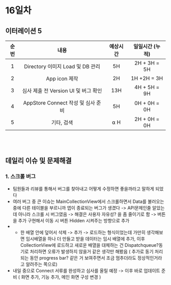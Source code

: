 # 16일차
## 이터레이션 5
|순번|내용|예상시간|일일시간 (누적)
|:---:|:-----:|:-------:|:-------:
|1|Directory 이미지 Load 및 DB 관리| 5H | 2H + 3H = 5H
|2|App icon 제작| 2H | 1H +2H = 3H
|3|심사 제출 전 Version UI 및 버그 확인| 13H | 4H + 5H = 9H
|4|AppStore Connect 작성 및 심사 준비| 5H | 0H + 0H = 0H
|5|기타, 검색| ⍺ H | 2H + 0H = 0H


</br></br>
## 데일리 이슈 및 문제해결
### 1. 스크롤 버그
  - 팀원들과 리뷰를 통해서 버그를 찾아내고 어떻게 수정하면 좋을까라고 말하게 되었다
  - 여러 버그 중 큰 이슈는 MainCollectionView에서 스크롤하면서 Data를 불러오는 중에 다른 테이블을 부르니까 앱이 종료되는 버그가 생겼다 -> API문제인줄 알았는데 아니라 스크롤 시 버그였음 -> 해결은 사용자 자유성? 을 좀 줄이기로 함 -> 버튼을 추가 구현해서 이동 시 버튼 Hidden 시켜주는 방향으로 추가
  - + 한 배열 안에 덮어서 삭제 -> 추가 -> 로드하는 형식이었는데 가만히 생각해보면 임시배열을 하나 더 만들고 받을 데이터는 임시 배열에 추가, 이후 CollectionView에 로드하고 새로운 배열을 대체하는 건 Dispatchqueue?동기로 처리하면 오류가 발생하지 않을거 같은 생각만 해봤음 ( 추가로 동기 처리되는 동안 progress bar? 같은 거 보여주면서 조금 멈추더라도 정상적인거라고 알려주는 쪽으로)  
  - 내일 중으로 Connect 서류를 완성하고 심사를 올릴 예정 -> 이후 바로 업데이트 준비 ( 화면 추가, 기능 추가, 메인 화면 구성 변경 )
